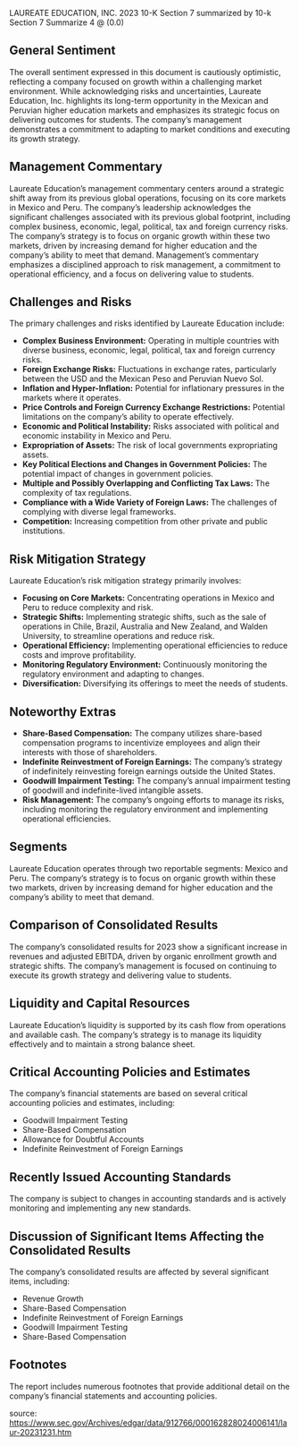 LAUREATE EDUCATION, INC. 2023 10-K Section 7 summarized by 10-k Section 7 Summarize 4 @ (0.0)


## General Sentiment

The overall sentiment expressed in this document is cautiously optimistic, reflecting a company focused on growth within a challenging market environment. While acknowledging risks and uncertainties, Laureate Education, Inc. highlights its long-term opportunity in the Mexican and Peruvian higher education markets and emphasizes its strategic focus on delivering outcomes for students. The company’s management demonstrates a commitment to adapting to market conditions and executing its growth strategy.

## Management Commentary

Laureate Education’s management commentary centers around a strategic shift away from its previous global operations, focusing on its core markets in Mexico and Peru. The company’s leadership acknowledges the significant challenges associated with its previous global footprint, including complex business, economic, legal, political, tax and foreign currency risks. The company’s strategy is to focus on organic growth within these two markets, driven by increasing demand for higher education and the company’s ability to meet that demand. Management’s commentary emphasizes a disciplined approach to risk management, a commitment to operational efficiency, and a focus on delivering value to students.

## Challenges and Risks

The primary challenges and risks identified by Laureate Education include:

*   **Complex Business Environment:** Operating in multiple countries with diverse business, economic, legal, political, tax and foreign currency risks.
*   **Foreign Exchange Risks:** Fluctuations in exchange rates, particularly between the USD and the Mexican Peso and Peruvian Nuevo Sol.
*   **Inflation and Hyper-Inflation:** Potential for inflationary pressures in the markets where it operates.
*   **Price Controls and Foreign Currency Exchange Restrictions:** Potential limitations on the company’s ability to operate effectively.
*   **Economic and Political Instability:** Risks associated with political and economic instability in Mexico and Peru.
*   **Expropriation of Assets:** The risk of local governments expropriating assets.
*   **Key Political Elections and Changes in Government Policies:** The potential impact of changes in government policies.
*   **Multiple and Possibly Overlapping and Conflicting Tax Laws:** The complexity of tax regulations.
*   **Compliance with a Wide Variety of Foreign Laws:** The challenges of complying with diverse legal frameworks.
*   **Competition:** Increasing competition from other private and public institutions.

## Risk Mitigation Strategy

Laureate Education’s risk mitigation strategy primarily involves:

*   **Focusing on Core Markets:** Concentrating operations in Mexico and Peru to reduce complexity and risk.
*   **Strategic Shifts:** Implementing strategic shifts, such as the sale of operations in Chile, Brazil, Australia and New Zealand, and Walden University, to streamline operations and reduce risk.
*   **Operational Efficiency:** Implementing operational efficiencies to reduce costs and improve profitability.
*   **Monitoring Regulatory Environment:** Continuously monitoring the regulatory environment and adapting to changes.
*   **Diversification:** Diversifying its offerings to meet the needs of students.

## Noteworthy Extras

*   **Share-Based Compensation:** The company utilizes share-based compensation programs to incentivize employees and align their interests with those of shareholders.
*   **Indefinite Reinvestment of Foreign Earnings:** The company’s strategy of indefinitely reinvesting foreign earnings outside the United States.
*   **Goodwill Impairment Testing:** The company’s annual impairment testing of goodwill and indefinite-lived intangible assets.
*   **Risk Management:** The company’s ongoing efforts to manage its risks, including monitoring the regulatory environment and implementing operational efficiencies.

## Segments

Laureate Education operates through two reportable segments: Mexico and Peru. The company’s strategy is to focus on organic growth within these two markets, driven by increasing demand for higher education and the company’s ability to meet that demand.

## Comparison of Consolidated Results

The company’s consolidated results for 2023 show a significant increase in revenues and adjusted EBITDA, driven by organic enrollment growth and strategic shifts. The company’s management is focused on continuing to execute its growth strategy and delivering value to students.

## Liquidity and Capital Resources

Laureate Education’s liquidity is supported by its cash flow from operations and available cash. The company’s strategy is to manage its liquidity effectively and to maintain a strong balance sheet.

## Critical Accounting Policies and Estimates

The company’s financial statements are based on several critical accounting policies and estimates, including:

*   Goodwill Impairment Testing
*   Share-Based Compensation
*   Allowance for Doubtful Accounts
*   Indefinite Reinvestment of Foreign Earnings

## Recently Issued Accounting Standards

The company is subject to changes in accounting standards and is actively monitoring and implementing any new standards.

## Discussion of Significant Items Affecting the Consolidated Results

The company’s consolidated results are affected by several significant items, including:

*   Revenue Growth
*   Share-Based Compensation
*   Indefinite Reinvestment of Foreign Earnings
*   Goodwill Impairment Testing
*   Share-Based Compensation

## Footnotes

The report includes numerous footnotes that provide additional detail on the company’s financial statements and accounting policies.


source: https://www.sec.gov/Archives/edgar/data/912766/000162828024006141/laur-20231231.htm